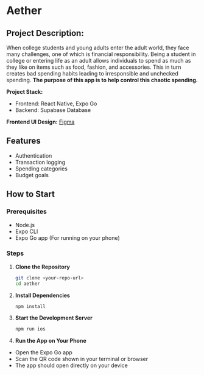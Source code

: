 # Aether

## Project Description:
When college students and young adults enter the adult world, they face many challenges, one of which is financial responsibility. Being a student in college or entering life as an adult allows individuals to spend as much as they like on items such as food, fashion, and accessories. This in turn creates bad spending habits leading to irresponsible and unchecked spending. **The purpose of this app is to help control this chaotic spending.**

**Project Stack:**
- Frontend: React Native, Expo Go
- Backend: Supabase Database

**Frontend UI Design:** [Figma](https://www.figma.com/design/RBDknIkpOk0yTAVKn9heiV/Aether-Wireframe?node-id=0-1&t=QVBbwFjnrl0KaPaX-1)

## Features  
- Authentication
- Transaction logging
- Spending categories
- Budget goals

## How to Start
### Prerequisites
- Node.js 
- Expo CLI
- Expo Go app (For running on your phone)

### Steps
1. **Clone the Repository**  
   ```bash
   git clone <your-repo-url>
   cd aether

2. **Install Dependencies**
   ```bash
   npm install

3. **Start the Development Server**
   ```bash
   npm run ios

4. **Run the App on Your Phone**
- Open the Expo Go app
- Scan the QR code shown in your terminal or browser
- The app should open directly on your device
